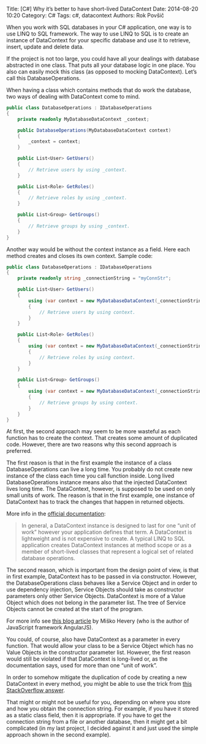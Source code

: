 Title: [C#] Why it’s better to have short-lived DataContext
Date: 2014-08-20 10:20
Category: C#
Tags: c#, datacontext
Authors: Rok Povšič


When you work with SQL databases in your C# application, one way is to use LINQ to SQL framework. 
The way to use LINQ to SQL is to create an instance of DataContext for your specific database and use it to retrieve, insert, update and delete data.

If the project is not too large, you could have all your dealings with database abstracted 
in one class. That puts all your database logic in one place. You also can 
easily mock this class (as opposed to mocking DataContext). Let’s call this DatabaseOperations.

<!-- PELICAN_END_SUMMARY -->

When having a class which contains methods that do work the database, two ways of dealing with DataContext come to mind.

```csharp
public class DatabaseOperations : IDatabaseOperations
{
    private readonly MyDatabaseDataContext _context;

    public DatabaseOperations(MyDatabaseDataContext context)
    {
        _context = context;
    }

    public List<User> GetUsers()
    {
        // Retrieve users by using _context.
    }

    public List<Role> GetRoles()
    {
        // Retrieve roles by using _context.
    }

    public List<Group> GetGroups()
    {
        // Retrieve groups by using _context.
    }
}
```

Another way would be without the context instance as a field. Here each method creates and closes its own context. Sample code:

```csharp
public class DatabaseOperations : IDatabaseOperations
{
    private readonly string _connectionString = "myConnStr";

    public List<User> GetUsers()
    {
        using (var context = new MyDatabaseDataContext(_connectionString))
        {
            // Retrieve users by using context.
        }
    }

    public List<Role> GetRoles()
    {
        using (var context = new MyDatabaseDataContext(_connectionString))
        {
            // Retrieve roles by using context.
        }
    }

    public List<Group> GetGroups()
    {
        using (var context = new MyDatabaseDataContext(_connectionString))
        {
            // Retrieve groups by using context.
        }
    }
}
```

At first, the second approach may seem to be more wasteful as each function has to create the context. That creates some amount of duplicated code. However, there are two reasons why this second approach is preferred.

The first reason is that in the first example the instance of a class DatabaseOperations can live a long time. You probably do not create new instance of the class each time you call function inside. Long lived DatabaseOperations instance means also that the injected DataContext lives long time. The DataContext, however, is supposed to be used on only small units of work. The reason is that in the first example, one instance of DataContext has to track the changes that happen in returned objects.

More info in the [official documentation](http://msdn.microsoft.com/en-us/library/system.data.linq.datacontext(v=vs.110).aspx):

> In general, a DataContext instance is designed to last for one “unit of work” however your application defines that term. A DataContext is lightweight and is not expensive to create. A typical LINQ to SQL application creates DataContext instances at method scope or as a member of short-lived classes that represent a logical set of related database operations.

The second reason, which is important from the design point of view, is that in first example, DataContext has to be passed in via constructor. However, the DatabaseOperations class behaves like a Service Object and in order to use dependency injection, Service Objects should take as constructor parameters only other Service Objects. DataContext is more of a Value Object which does not belong in the parameter list. The tree of Service Objects cannot be created at the start of the program.

For more info see [this blog article](http://misko.hevery.com/2008/09/30/to-new-or-not-to-new/) by Miško Hevery (who is the author of JavaScript framework AngularJS).

You could, of course, also have DataContext as a parameter in every function. That would allow your class to be a Service Object which has no Value Objects in the constructor parameter list. However, the first reason would still be violated if that DataContext is long-lived or, as the documentation says, used for more than one “unit of work”.

In order to somehow mitigate the duplication of code by creating a new DataContext in every method, you might be able to use the trick from [this StackOverflow answer](http://stackoverflow.com/a/23367569/365837).

That might or might not be useful for you, depending on where you store and how you obtain the connection string. For example, if you have it stored as a static class field, then it is appropriate. If you have to get the connection string from a file or another database, then it might get a bit complicated (in my last project, I decided against it and just used the simple approach shown in the second example).